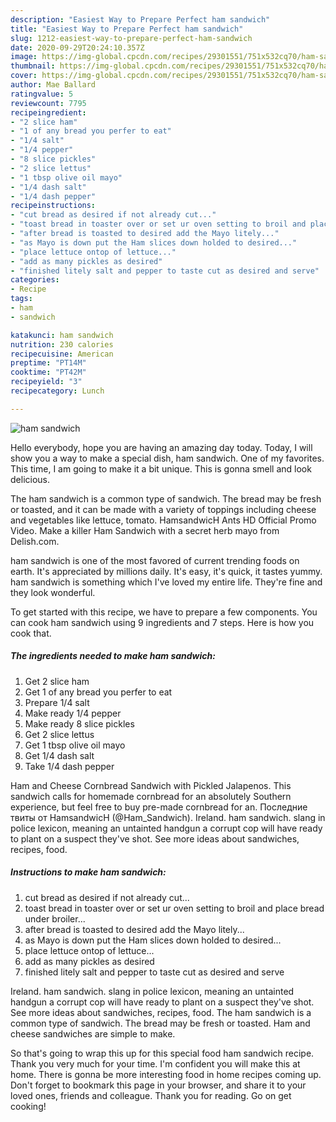 ```yaml
---
description: "Easiest Way to Prepare Perfect ham sandwich"
title: "Easiest Way to Prepare Perfect ham sandwich"
slug: 1212-easiest-way-to-prepare-perfect-ham-sandwich
date: 2020-09-29T20:24:10.357Z
image: https://img-global.cpcdn.com/recipes/29301551/751x532cq70/ham-sandwich-recipe-main-photo.jpg
thumbnail: https://img-global.cpcdn.com/recipes/29301551/751x532cq70/ham-sandwich-recipe-main-photo.jpg
cover: https://img-global.cpcdn.com/recipes/29301551/751x532cq70/ham-sandwich-recipe-main-photo.jpg
author: Mae Ballard
ratingvalue: 5
reviewcount: 7795
recipeingredient:
- "2 slice ham"
- "1 of any bread you perfer to eat"
- "1/4 salt"
- "1/4 pepper"
- "8 slice pickles"
- "2 slice lettus"
- "1 tbsp olive oil mayo"
- "1/4 dash salt"
- "1/4 dash pepper"
recipeinstructions:
- "cut bread as desired if not already cut..."
- "toast bread in toaster over or set ur oven setting to broil and place bread under broiler..."
- "after bread is toasted to desired add the Mayo litely..."
- "as Mayo is down put the Ham slices down holded to desired..."
- "place lettuce ontop of lettuce..."
- "add as many pickles as desired"
- "finished litely salt and pepper to taste cut as desired and serve"
categories:
- Recipe
tags:
- ham
- sandwich

katakunci: ham sandwich 
nutrition: 230 calories
recipecuisine: American
preptime: "PT14M"
cooktime: "PT42M"
recipeyield: "3"
recipecategory: Lunch

---
```



![ham sandwich](https://img-global.cpcdn.com/recipes/29301551/751x532cq70/ham-sandwich-recipe-main-photo.jpg)

Hello everybody, hope you are having an amazing day today. Today, I will show you a way to make a special dish, ham sandwich. One of my favorites. This time, I am going to make it a bit unique. This is gonna smell and look delicious.

The ham sandwich is a common type of sandwich. The bread may be fresh or toasted, and it can be made with a variety of toppings including cheese and vegetables like lettuce, tomato. HamsandwicH Ants HD Official Promo Video. Make a killer Ham Sandwich with a secret herb mayo from Delish.com.

ham sandwich is one of the most favored of current trending foods on earth. It's appreciated by millions daily. It's easy, it's quick, it tastes yummy. ham sandwich is something which I've loved my entire life. They're fine and they look wonderful.


To get started with this recipe, we have to prepare a few components. You can cook ham sandwich using 9 ingredients and 7 steps. Here is how you cook that.

<!--inarticleads1-->

##### The ingredients needed to make ham sandwich:

1. Get 2 slice ham
1. Get 1 of any bread you perfer to eat
1. Prepare 1/4 salt
1. Make ready 1/4 pepper
1. Make ready 8 slice pickles
1. Get 2 slice lettus
1. Get 1 tbsp olive oil mayo
1. Get 1/4 dash salt
1. Take 1/4 dash pepper


Ham and Cheese Cornbread Sandwich with Pickled Jalapenos. This sandwich calls for homemade cornbread for an absolutely Southern experience, but feel free to buy pre-made cornbread for an. Последние твиты от HamsandwicH (@Ham_Sandwich). Ireland. ham sandwich. slang in police lexicon, meaning an untainted handgun a corrupt cop will have ready to plant on a suspect they&#39;ve shot. See more ideas about sandwiches, recipes, food. 

<!--inarticleads2-->

##### Instructions to make ham sandwich:

1. cut bread as desired if not already cut...
1. toast bread in toaster over or set ur oven setting to broil and place bread under broiler...
1. after bread is toasted to desired add the Mayo litely...
1. as Mayo is down put the Ham slices down holded to desired...
1. place lettuce ontop of lettuce...
1. add as many pickles as desired
1. finished litely salt and pepper to taste cut as desired and serve


Ireland. ham sandwich. slang in police lexicon, meaning an untainted handgun a corrupt cop will have ready to plant on a suspect they&#39;ve shot. See more ideas about sandwiches, recipes, food. The ham sandwich is a common type of sandwich. The bread may be fresh or toasted. Ham and cheese sandwiches are simple to make. 

So that's going to wrap this up for this special food ham sandwich recipe. Thank you very much for your time. I'm confident you will make this at home. There is gonna be more interesting food in home recipes coming up. Don't forget to bookmark this page in your browser, and share it to your loved ones, friends and colleague. Thank you for reading. Go on get cooking!
